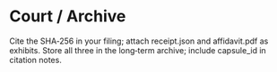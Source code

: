# Court / Archive

Cite the SHA‑256 in your filing; attach receipt.json and affidavit.pdf as exhibits.
Store all three in the long‑term archive; include capsule_id in citation notes.
